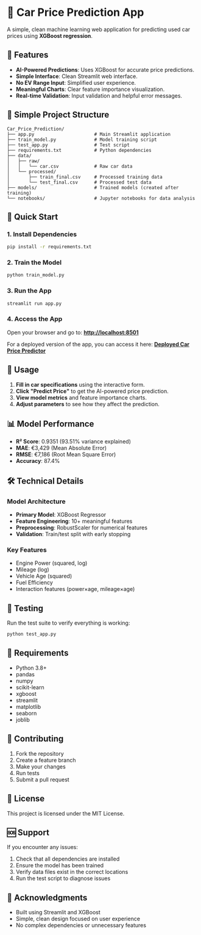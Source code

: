 # 🚗 Car Price Prediction App

A simple, clean machine learning web application for predicting used car prices using **XGBoost regression**.

## 🎯 Features

* **AI-Powered Predictions**: Uses XGBoost for accurate price predictions.
* **Simple Interface**: Clean Streamlit web interface.
* **No EV Range Input**: Simplified user experience.
* **Meaningful Charts**: Clear feature importance visualization.
* **Real-time Validation**: Input validation and helpful error messages.

## 📁 Simple Project Structure

```
Car_Price_Prediction/
├── app.py                      # Main Streamlit application
├── train_model.py              # Model training script
├── test_app.py                 # Test script
├── requirements.txt            # Python dependencies
├── data/
│   ├── raw/
│   │   └── car.csv             # Raw car data
│   └── processed/
│       ├── train_final.csv     # Processed training data
│       └── test_final.csv      # Processed test data
├── models/                     # Trained models (created after training)
└── notebooks/                  # Jupyter notebooks for data analysis
```

## 🚀 Quick Start

### 1. Install Dependencies

```bash
pip install -r requirements.txt
```

### 2. Train the Model

```bash
python train_model.py
```

### 3. Run the App

```bash
streamlit run app.py
```

### 4. Access the App

Open your browser and go to:
[**http://localhost:8501**](http://localhost:8501)

For a deployed version of the app, you can access it here:
[**Deployed Car Price Predictor**](https://used-car-price-estimator.streamlit.app/)

## 🔧 Usage

1. **Fill in car specifications** using the interactive form.
2. **Click "Predict Price"** to get the AI-powered price prediction.
3. **View model metrics** and feature importance charts.
4. **Adjust parameters** to see how they affect the prediction.

## 📊 Model Performance

* **R² Score**: 0.9351 (93.51% variance explained)
* **MAE**: €3,429 (Mean Absolute Error)
* **RMSE**: €7,186 (Root Mean Square Error)
* **Accuracy**: 87.4%

## 🛠️ Technical Details

### Model Architecture

* **Primary Model**: XGBoost Regressor
* **Feature Engineering**: 10+ meaningful features
* **Preprocessing**: RobustScaler for numerical features
* **Validation**: Train/test split with early stopping

### Key Features

* Engine Power (squared, log)
* Mileage (log)
* Vehicle Age (squared)
* Fuel Efficiency
* Interaction features (power×age, mileage×age)

## 🧪 Testing

Run the test suite to verify everything is working:

```bash
python test_app.py
```

## 📝 Requirements

* Python 3.8+
* pandas
* numpy
* scikit-learn
* xgboost
* streamlit
* matplotlib
* seaborn
* joblib

## 🤝 Contributing

1. Fork the repository
2. Create a feature branch
3. Make your changes
4. Run tests
5. Submit a pull request

## 📄 License

This project is licensed under the MIT License.

## 🆘 Support

If you encounter any issues:

1. Check that all dependencies are installed
2. Ensure the model has been trained
3. Verify data files exist in the correct locations
4. Run the test script to diagnose issues

## 🎉 Acknowledgments

* Built using Streamlit and XGBoost
* Simple, clean design focused on user experience
* No complex dependencies or unnecessary features
